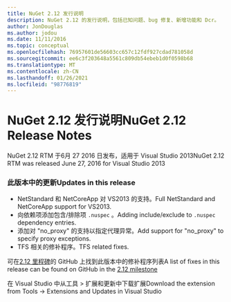```yaml
---
title: NuGet 2.12 发行说明
description: NuGet 2.12 的发行说明，包括已知问题、bug 修复、新增功能和 Dcr。
author: JonDouglas
ms.author: jodou
ms.date: 11/11/2016
ms.topic: conceptual
ms.openlocfilehash: 76957601de56603cc657c12fdf927cdad781058d
ms.sourcegitcommit: ee6c3f203648a5561c809db54ebeb1d0f0598b68
ms.translationtype: MT
ms.contentlocale: zh-CN
ms.lasthandoff: 01/26/2021
ms.locfileid: "98776819"
---
```

# <a name="nuget-212-release-notes"></a><span data-ttu-id="76ac4-103">NuGet 2.12 发行说明</span><span class="sxs-lookup"><span data-stu-id="76ac4-103">NuGet 2.12 Release Notes</span></span>

<span data-ttu-id="76ac4-104">NuGet 2.12 RTM 于6月 27 2016 日发布，适用于 Visual Studio 2013</span><span class="sxs-lookup"><span data-stu-id="76ac4-104">NuGet 2.12 RTM was released June 27, 2016 for Visual Studio 2013</span></span>

### <a name="updates-in-this-release"></a><span data-ttu-id="76ac4-105">此版本中的更新</span><span class="sxs-lookup"><span data-stu-id="76ac4-105">Updates in this release</span></span>

* <span data-ttu-id="76ac4-106">NetStandard 和 NetCoreApp 对 VS2013 的支持。</span><span class="sxs-lookup"><span data-stu-id="76ac4-106">Full NetStandard  and NetCoreApp support for VS2013.</span></span>
* <span data-ttu-id="76ac4-107">向依赖项添加包含/排除项 `.nuspec` 。</span><span class="sxs-lookup"><span data-stu-id="76ac4-107">Adding include/exclude to `.nuspec` dependency entries.</span></span>
* <span data-ttu-id="76ac4-108">添加对 "no_proxy" 的支持以指定代理异常。</span><span class="sxs-lookup"><span data-stu-id="76ac4-108">Add support for "no_proxy" to specify proxy exceptions.</span></span>
* <span data-ttu-id="76ac4-109">TFS 相关的修补程序。</span><span class="sxs-lookup"><span data-stu-id="76ac4-109">TFS related fixes.</span></span>

<span data-ttu-id="76ac4-110">可在[2.12 里程碑](https://github.com/NuGet/Home/issues?q=milestone%3A2.12+is%3Aclosed)的 GitHub 上找到此版本中的修补程序列表</span><span class="sxs-lookup"><span data-stu-id="76ac4-110">A list of fixes in this release can be found on GitHub in the [2.12 milestone](https://github.com/NuGet/Home/issues?q=milestone%3A2.12+is%3Aclosed)</span></span>

<span data-ttu-id="76ac4-111">在 Visual Studio 中从工具 > 扩展和更新中下载扩展</span><span class="sxs-lookup"><span data-stu-id="76ac4-111">Download the extension from Tools -> Extensions and Updates in Visual Studio</span></span>
